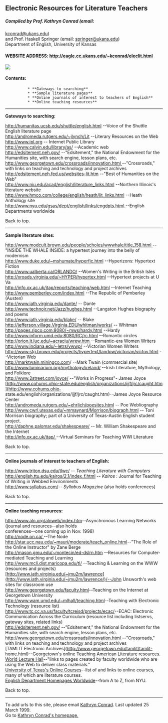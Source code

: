 ##  **Electronic Resources for Literature Teachers**

#####  Compiled by Prof. Kathryn Conrad (email:
[kconrad@ukans.edu](mailto:kconrad@eagle.cc.ukans.edu))  
and Prof. Haskell Springer (email:
[springer@ukans.edu](mailto:springer@ukans.edu))  
Department of English, University of Kansas

####  WEBSITE ADDRESS:  http://eagle.cc.ukans.edu/~kconrad/eleclit.html

![](book.gif)

####  **Contents:**

              * **Gateways to searching**
              * **Sample literature pages**
              * **Online journals of interest to teachers of English**
              * **Online teaching resources**

* * *

  
**Gateways to searching:**

<http://humanitas.ucsb.edu/shuttle/english.html> \--Voice of the Shuttle
English literature page  
<http://andromeda.rutgers.edu/~jlynch/Lit>  \--Literary Resources on the Web  
<http://www.ipl.org> \-- Internet Public Library  
<http://www.calvin.edu/library/as/>  \--Academic web  
<http://edsitement.neh.gov/> \--"Edsitement," the National Endowment for the
Humanities site, with search engine, lesson plans, etc.  
[http://www.georgetown.edu/crossroads/innovation.html
](http://www.georgetown.edu/crossroads/innovation.html)\--"Crossroads," with
links on teaching and technology and project archives  
<http://edsitement.neh.fed.us/websites-lit.htm>  \--"Best of Humanities on the
Web"  
<http://www.niu.edu/acad/english/literature_links.html>  \--Northern
Illinois's literature website  
<http://www.hmco.com/college/english/heath/lit_links.html>  \--Heath Anthology
site  
[http://www.nyu.edu/gsas/dept/english/links/engdpts.html
](http://www.nyu.edu/gsas/dept/english/links/engdpts.html)\--English
Departments worldwide

Back to top.  

* * *

**Sample literature sites:**

[http://www.modcult.brown.edu/people/scholes/wwwhale/title_158.html
](http://www.modcult.brown.edu/people/scholes/wwwhale/title_158.html)\--"INSIDE
THE WHALE INSIDE:  a hypertext journey into the belly of modernism  
<http://www.duke.edu/~mshumate/hyperfic.html>  \--Hyperizons: Hypertext
Fiction  
<http://www.ualberta.ca/ORLANDO/> \--Women's Writing in the British Isles  
<http://xroads.virginia.edu/~HYPER/hypertex.html>  \--Hypertext projects at U
Va  
<http://info.ox.ac.uk/jtap/reports/teaching/web.html> \--Internet Teaching  
<http://www.pemberley.com/index.html> \--The Republic of Pemberley (Austen)  
<http://www.iath.virginia.edu/dante/>  \-- Dante  
<http://www.technoir.net/Jazz/hughes.html> \--Langston Hughes biography and
poems  
<http://www.iath.virginia.edu/blake/>  \--  Blake  
<http://jefferson.village.Virginia.EDU/whitman/works/>  \-- Whitman  
<http://pages.ripco.com:8080/~mws/hardy.html>  \--Hardy  
<http://www.inform.umd.edu:8080/RC/rc.html>  \--Romantic circles  
<http://orion.it.luc.edu/~acraciu/wrew.htm>[
](http://orion.it.luc.edu/~acraciu/wrew.htm) \--Romantic-era Women Writers  
<http://www.indiana.edu/~letrs/vwwp/> \--Victorian Women Writers  
<http://www.stg.brown.edu/projects/hypertext/landow/victorian/victov.html>
\--Victorian Web  
<http://marktwain.miningco.com>/ \--Mark Twain  (commercial site)  
<http://www.luminarium.org/mythology/ireland/> \--Irish Literature, Mythology,
and Folklore  
<http://www.2street.com/joyce/> \--"Works in Progress"- James Joyce  
[http://www.cohums.ohio-state.edu/english/organizations/ijjf/jrc/caught.htm
](http://www.cohums.ohio-
state.edu/english/organizations/ijjf/jrc/caught.htm)\--James Joyce Resource
Center  
<http://andromeda.rutgers.edu/~ehrlich/poesites.html>  \-- Poe Webliography  
<http://www.cwrl.utexas.edu/~mmaynard/Morrison/biograph.html> \-- Toni
Morrison biography; part of a University of Texas-Austin English student
project.  
<http://daphne.palomar.edu/shakespeare/>  \-- Mr. William Shakespeare and the
Internet  
[http://info.ox.ac.uk/jtap/ ](http://info.ox.ac.uk/jtap/)\--Virtual Seminars
for Teaching WWI Literature

Back to top.  

* * *

  
**Online journals of interest to teachers of English:**

<http://www.triton.dsu.edu/tlwc/> \-- _Teaching Literature with Computers_  
<http://english.ttu.edu/kairos/2.1/index_f.html> \-- _Kairos_ :  Journal for
Teaching of Writing in Webbed Environments  
<http://www.syllabus.com/>\-- _Syllabus Magazine_   (also holds conferences)

Back to top.  

* * *

  
**Online teaching resources:**

<http://www.aln.org/alnweb/index.htm>\--Asynchronous Learning Networks
(journal and resources--also holds  
conferences--one coming up in Nov. 1998)  
[http://node.on.ca/ ](http://node.on.ca/)\--The Node  
<http://star.ucc.nau.edu/~mauri/moderate/teach_online.html>\--"The Role of the
Online Instructor" by Zane Berge  
<http://mason.gmu.edu/~montecin/ed-dslrn.htm> \--Resources for Computer-
mediated Teaching and Learning  
<http://www.mcli.dist.maricopa.edu/tl/> \--Teaching & Learning on the WWW
(resources and projects)  
[http://www.iath.virginia.edu/~jmu2m/lawrence](http://www.iath.virginia.edu/~jmu2m/lawrence/)/--John
Unsworth's web sites for classroom use  
<http://www.georgetown.edu/faculty.html>\--Teaching on the Internet at
Georgetown University  
<http://www.wam.umd.edu/~mlhall/teaching.html>\--Teaching with Electronic
Technology (resource list)  
<http://www.tc.cc.va.us/faculty/tcreisd/projects/ecac/>\--ECAC: Electronic
Communication Across the Curriculum (resource list including listservs,
gateway sites, related links)  
<http://edsitement.neh.gov/> \--"Edsitement," the National Endowment for the
Humanities site, with search engine, lesson plans, etc.  
[http://www.georgetown.edu/crossroads/innovation.html
](http://www.georgetown.edu/crossroads/innovation.html)\--"Crossroads," with
links on teaching and technology and project archives  
[TAMLIT Electronic Archives](http://www.georgetown.edu/tamlit/tamlit-
home.html)\--Georgetown's online Teaching American Literature resources.  
[World Lecture Hall](http://www.utexas.edu/world/lecture/index.html)\--"links
to pages created by faculty worldwide who are using the Web to deliver class
materials."  
[University of Texas's Online
Courses](http://www.cwrl.utexas.edu/online/index.html)\--list of and links to
online courses, many of which are literature courses.  
[English Department Homepages
Worldwide](http://www.nyu.edu/gsas/dept/english/links/engdpts.html)\--from A
to Z, from NYU.

Back to top.

* * *

To add urls to this site, please email [Kathryn
Conrad](mailto:kconrad@eagle.cc.ukans.edu). Last updated 25 March 1999.  
Go to [Kathryn Conrad's homepage.](http://eagle.cc.ukans.edu/~kconrad)  
    


